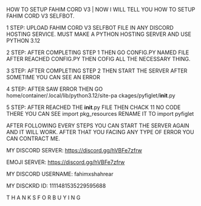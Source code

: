 HOW TO SETUP FAHIM CORD V3 | NOW I WILL TELL YOU HOW TO SETUP FAHIM CORD V3 SELFBOT.

1 STEP:  UPLOAD FAHIM CORD V3 SELFBOT FILE IN ANY DISCORD HOSTING SERVICE. MUST MAKE A PYTHON HOSTING SERVER AND USE PYTHON 3.12 

2 STEP: AFTER COMPLETING STEP 1 THEN GO CONFIG.PY NAMED FILE AFTER REACHED CONFIG.PY THEN COFIG ALL THE NECESSARY THING.

3 STEP: AFTER COMPLETING STEP 2 THEN START THE SERVER AFTER SOMETIME YOU CAN SEE AN ERROR

4 STEP: AFTER SAW ERROR THEN GO home/container/.local/lib/python3.12/site-pa ckages/pyfiglet/__init__.py 

5 STEP: AFTER REACHED THE __init__.py FILE THEN CHACK 11 NO CODE THERE YOU CAN SEE import pkg_resources RENAME IT TO import pyfiglet

AFTER FOLLOWING EVERY STEPS YOU CAN START THE SERVER AGAIN AND IT WILL WORK. AFTER THAT YOU FACING ANY TYPE OF ERROR YOU CAN CONTRACT ME.

MY DISCORD SERVER: https://discord.gg/hVBFe7zfrw

EMOJI SERVER: https://discord.gg/hVBFe7zfrw

MY DISCORD USERNAME: fahimxshahrear

MY DISCKRD ID: 1111481535229595688

   T H A N K S  F O R  B U Y I N G
